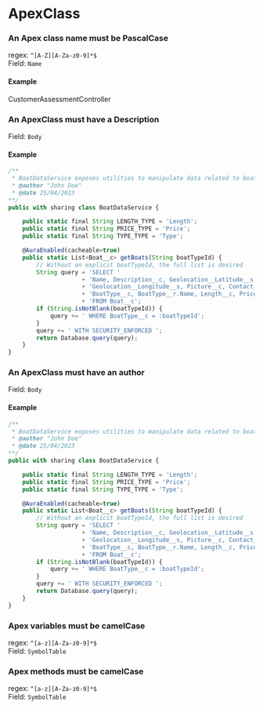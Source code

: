 # ApexClass
### An Apex class name must be PascalCase
regex: `^[A-Z][A-Za-z0-9]*$`  
Field: `Name`
#### Example
CustomerAssessmentController  

### An ApexClass must have a Description
Field: `Body`
#### Example

```js
/** 
 * BoatDataService exposes utilities to manipulate data related to boat
 * @author "John Doe"
 * @date 25/04/2023
**/
public with sharing class BoatDataService {

    public static final String LENGTH_TYPE = 'Length'; 
    public static final String PRICE_TYPE = 'Price'; 
    public static final String TYPE_TYPE = 'Type'; 

    @AuraEnabled(cacheable=true)
    public static List<Boat__c> getBoats(String boatTypeId) {
        // Without an explicit boatTypeId, the full list is desired
        String query = 'SELECT '
                     + 'Name, Description__c, Geolocation__Latitude__s, '
                     + 'Geolocation__Longitude__s, Picture__c, Contact__r.Name, '
                     + 'BoatType__c, BoatType__r.Name, Length__c, Price__c '
                     + 'FROM Boat__c';
        if (String.isNotBlank(boatTypeId)) {
            query += ' WHERE BoatType__c = :boatTypeId';
        }
        query += ' WITH SECURITY_ENFORCED ';
        return Database.query(query);
    }
}
```
  

### An ApexClass must have an author
Field: `Body`
#### Example

```js
/** 
 * BoatDataService exposes utilities to manipulate data related to boat
 * @author "John Doe"
 * @date 25/04/2023
**/
public with sharing class BoatDataService {

    public static final String LENGTH_TYPE = 'Length'; 
    public static final String PRICE_TYPE = 'Price'; 
    public static final String TYPE_TYPE = 'Type'; 

    @AuraEnabled(cacheable=true)
    public static List<Boat__c> getBoats(String boatTypeId) {
        // Without an explicit boatTypeId, the full list is desired
        String query = 'SELECT '
                     + 'Name, Description__c, Geolocation__Latitude__s, '
                     + 'Geolocation__Longitude__s, Picture__c, Contact__r.Name, '
                     + 'BoatType__c, BoatType__r.Name, Length__c, Price__c '
                     + 'FROM Boat__c';
        if (String.isNotBlank(boatTypeId)) {
            query += ' WHERE BoatType__c = :boatTypeId';
        }
        query += ' WITH SECURITY_ENFORCED ';
        return Database.query(query);
    }
}
```
  

### Apex variables must be camelCase
regex: `^[a-z][A-Za-z0-9]*$`  
Field: `SymbolTable`


### Apex methods must be camelCase
regex: `^[a-z][A-Za-z0-9]*$`  
Field: `SymbolTable`

